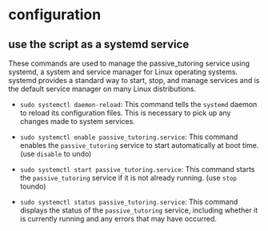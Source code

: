 # configuration
## use the script as a systemd service  
These commands are used to manage the passive_tutoring service using systemd, a system and service manager for Linux operating systems. systemd provides a standard way to start, stop, and manage services and is the default service manager on many Linux distributions.

- `sudo systemctl daemon-reload`: This command tells the `systemd` daemon to reload its configuration files. This is necessary to pick up any changes made to system services.

- `sudo systemctl enable passive_tutoring.service`: This command enables the `passive_tutoring` service to start automatically at boot time. (use `disable` to undo)

- `sudo systemctl start passive_tutoring.service`: This command starts the `passive_tutoring` service if it is not already running. (use `stop` toundo) 

- `sudo systemctl status passive_tutoring.service`: This command displays the status of the `passive_tutoring` service, including whether it is currently running and any errors that may have occurred.
